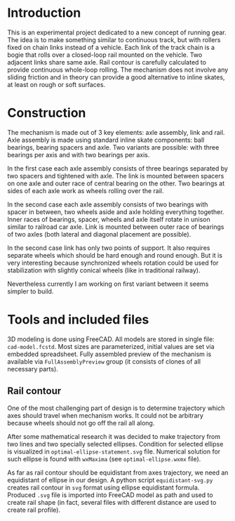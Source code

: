 # Introduction

This is an experimental project dedicated to a new concept of running gear. The
idea is to make something similar to continuous track, but with rollers fixed
on chain links instead of a vehicle. Each link of the track chain is a bogie
that rolls over a closed-loop rail mounted on the vehicle. Two adjacent links
share same axle. Rail contour is carefully calculated to provide continuous
whole-loop rolling. The mechanism does not involve any sliding friction and
in theory can provide a good alternative to inline  skates, at least on rough
or soft surfaces.

# Construction

The mechanism is made out of 3 key elements: axle assembly, link and rail. Axle
assembly is made using standard inline skate components: ball bearings, bearing
spacers and axle. Two variants are possible: with three bearings per axis and
with two bearings per axis.

In the first case each axle assembly consists of three bearings separated by
two spacers and tightened with axle. The link is mounted between spacers on one
axle and outer race of central bearing on the other. Two bearings at sides of
each axle work as wheels rolling over the rail.

In the second case each axle assembly consists of two bearings with spacer in
between, two wheels aside and axle holding everything together. Inner races of
bearings, spacer, wheels and axle itself rotate in unison similar to railroad
car axle. Link is mounted between outer race of bearings of two axles (both
lateral and diagonal placement are possible).

In the second case link has only two points of support. It also requires
separate wheels which should be hard enough and round enough. But it is very
interesting because synchronized wheels rotation could be used for
stabilization with slightly conical wheels (like in traditional railway).

Nevertheless currently I am working on first variant between it seems simpler
to build.

# Tools and included files

3D modeling is done using FreeCAD. All models are stored in single file:
`cad-model.fcstd`. Most sizes are parameterized, initial values are set via
embedded spreadsheet. Fully assembled preview of the mechanism is available
via `FullAssemblyPreview` group (it consists of clones of all necessary parts).

## Rail contour

One of the most challenging part of design is to determine trajectory which
axes should travel when mechanism works. It could not be arbitrary because
wheels should not go off the rail all along.

After some mathematical research it was decided to make trajectory from
two lines and two specially selected ellipses. Condition for selected ellipse
is visualized in `optimal-ellipse-statement.svg` file. Numerical solution for
such ellipse is found with `wxMaxima` (see `optimal-ellipse.wxmx` file).

As far as rail contour should be equidistant from axes trajectory, we need an
equidistant of ellipse in our design. A python script `equidistant-svg.py`
creates rail contour in `svg` format using ellipse equidistant formula.
Produced `.svg` file is imported into FreeCAD model as path and used to create
rail shape (in fact, several files with different distance are used to create
rail profile).
